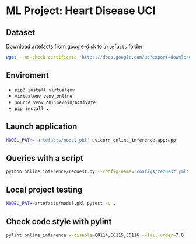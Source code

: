 # ML Project: Heart Disease UCI

## Dataset
Download artefacts from [google-disk](https://drive.google.com/file/d/1NQrmECZzrwe_00aRVLDg4v1dkL4Hku5m/view?usp=sharing) to `artefacts` folder
```bash
wget --no-check-certificate 'https://docs.google.com/uc?export=download&id=1NQrmECZzrwe_00aRVLDg4v1dkL4Hku5m' -O artefacts.zip && unzip artefacts.zip
```

## Enviroment
* `pip3 install virtualenv`
* `virtualenv venv_online` 
* `source venv_online/bin/activate`
* `pip install .`

## Launch application

```bash
MODEL_PATH='artefacts/model.pkl' uvicorn online_inference.app:app
```

## Queries with a script

```bash
python online_inference/request.py --config-name='configs/request.yml'
```

## Local project testing
```bash
MODEL_PATH=artefacts/model.pkl pytest -v .
```

## Check code style with pylint
```bash
pylint online_inference --disable=C0114,C0115,C0116 --fail-under=7.0
```
